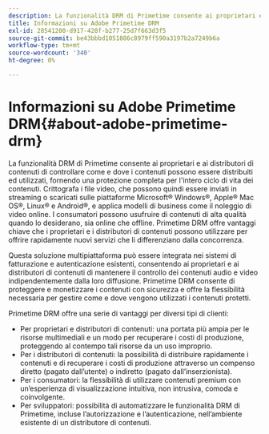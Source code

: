```yaml
---
description: La funzionalità DRM di Primetime consente ai proprietari e ai distributori di contenuti di controllare come e dove i contenuti possono essere distribuiti ed utilizzati, fornendo una protezione completa per l'intero ciclo di vita dei contenuti. Crittografa i file video, che possono quindi essere inviati in streaming o scaricati sulle piattaforme Microsoft® Windows®, Apple® Mac OS®, Linux® e Android®, e applica modelli di business come il noleggio di video online. I consumatori possono usufruire di contenuti di alta qualità quando lo desiderano, sia online che offline. Primetime DRM offre vantaggi chiave che i proprietari e i distributori di contenuti possono utilizzare per offrire rapidamente nuovi servizi che li differenziano dalla concorrenza.
title: Informazioni su Adobe Primetime DRM
exl-id: 28541200-d917-428f-b277-25d7f663d3f5
source-git-commit: be43bbbd1051886c8979ff590a3197b2a7249b6a
workflow-type: tm+mt
source-wordcount: '340'
ht-degree: 0%

---
```


# Informazioni su Adobe Primetime DRM{#about-adobe-primetime-drm}

La funzionalità DRM di Primetime consente ai proprietari e ai distributori di contenuti di controllare come e dove i contenuti possono essere distribuiti ed utilizzati, fornendo una protezione completa per l&#39;intero ciclo di vita dei contenuti. Crittografa i file video, che possono quindi essere inviati in streaming o scaricati sulle piattaforme Microsoft® Windows®, Apple® Mac OS®, Linux® e Android®, e applica modelli di business come il noleggio di video online. I consumatori possono usufruire di contenuti di alta qualità quando lo desiderano, sia online che offline. Primetime DRM offre vantaggi chiave che i proprietari e i distributori di contenuti possono utilizzare per offrire rapidamente nuovi servizi che li differenziano dalla concorrenza.

Questa soluzione multipiattaforma può essere integrata nei sistemi di fatturazione e autenticazione esistenti, consentendo ai proprietari e ai distributori di contenuti di mantenere il controllo dei contenuti audio e video indipendentemente dalla loro diffusione. Primetime DRM consente di proteggere e monetizzare i contenuti con sicurezza e offre la flessibilità necessaria per gestire come e dove vengono utilizzati i contenuti protetti.

Primetime DRM offre una serie di vantaggi per diversi tipi di clienti:

* Per proprietari e distributori di contenuti: una portata più ampia per le risorse multimediali e un modo per recuperare i costi di produzione, proteggendo al contempo tali risorse da un uso improprio.
* Per i distributori di contenuti: la possibilità di distribuire rapidamente i contenuti e di recuperare i costi di produzione attraverso un compenso diretto (pagato dall’utente) o indiretto (pagato dall’inserzionista).
* Per i consumatori: la flessibilità di utilizzare contenuti premium con un’esperienza di visualizzazione intuitiva, non intrusiva, comoda e coinvolgente.
* Per sviluppatori: possibilità di automatizzare le funzionalità DRM di Primetime, incluse l’autorizzazione e l’autenticazione, nell’ambiente esistente di un distributore di contenuti.

